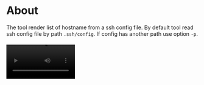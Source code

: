 # About

The tool  render list of hostname from a ssh config file.
By default tool read ssh config file by path `.ssh/config`. If config  has another path use option `-p`.


####
<video src='https://vimeo.com/1039097803' width=180>

### Example

Show list of hostname from `.ssh/config` file
```bash
ssh-config
```

Show list of hostname from `./custom/path/to/config` file
```bash
ssh-config -p './custom/path/to/config'
```

### TODO
- [x] using default config file
- [x] support a custom path to config file
- [ ] save passwords
- [ ] open config file in a text editor
